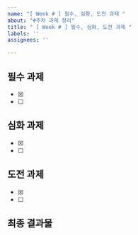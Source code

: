 ```yaml
---
name: "[ Week # ] 필수, 심화, 도전 과제 "
about: "#주차 과제 정리"
title: " [ Week # ] 필수, 심화, 도전 과제 "
labels: ''
assignees: ''

---
```


## 필수 과제
- [x]
- [ ]

## 심화 과제
- [x]
- [ ]

## 도전 과제
- [x]
- [ ]

## 최종 결과물
